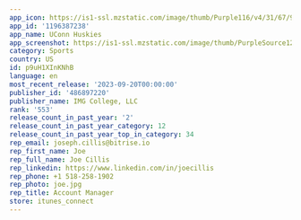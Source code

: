 ```yaml
---
app_icon: https://is1-ssl.mzstatic.com/image/thumb/Purple116/v4/31/67/94/316794a2-f4c5-fab0-f949-1b4772741e0c/AppIcon-1x_U007emarketing-0-10-0-0-85-220.png/1024x1024bb.png
app_id: '1196387238'
app_name: UConn Huskies
app_screenshot: https://is1-ssl.mzstatic.com/image/thumb/PurpleSource124/v4/6f/2c/4e/6f2c4ecb-d679-4693-d89c-8d328062c5fe/a5cda43c-7df8-43ce-997f-fff1bf087296_Simulator_Screen_Shot_-_iPhone_11_Pro_Max_-_2021-01-06_at_10.49.51.png/1242x2688bb.png
category: Sports
country: US
id: p9uH1XInKNhB
language: en
most_recent_release: '2023-09-20T00:00:00'
publisher_id: '486897220'
publisher_name: IMG College, LLC
rank: '553'
release_count_in_past_year: '2'
release_count_in_past_year_category: 12
release_count_in_past_year_top_in_category: 34
rep_email: joseph.cillis@bitrise.io
rep_first_name: Joe
rep_full_name: Joe Cillis
rep_linkedin: https://www.linkedin.com/in/joecillis
rep_phone: +1 518-258-1902
rep_photo: joe.jpg
rep_title: Account Manager
store: itunes_connect
---
```

